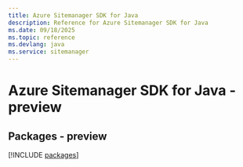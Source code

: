 ```yaml
---
title: Azure Sitemanager SDK for Java
description: Reference for Azure Sitemanager SDK for Java
ms.date: 09/18/2025
ms.topic: reference
ms.devlang: java
ms.service: sitemanager
---
```

# Azure Sitemanager SDK for Java - preview
## Packages - preview
[!INCLUDE [packages](sitemanager-index.md)]